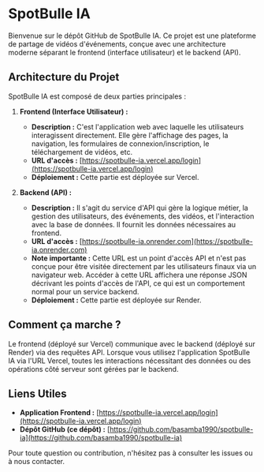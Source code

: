 # SpotBulle IA

Bienvenue sur le dépôt GitHub de SpotBulle IA. Ce projet est une plateforme de partage de vidéos d'événements, conçue avec une architecture moderne séparant le frontend (interface utilisateur) et le backend (API).

## Architecture du Projet

SpotBulle IA est composé de deux parties principales :

1.  **Frontend (Interface Utilisateur) :**
    *   **Description :** C'est l'application web avec laquelle les utilisateurs interagissent directement. Elle gère l'affichage des pages, la navigation, les formulaires de connexion/inscription, le téléchargement de vidéos, etc.
    *   **URL d'accès :** [https://spotbulle-ia.vercel.app/login](https://spotbulle-ia.vercel.app/login)
    *   **Déploiement :** Cette partie est déployée sur Vercel.

2.  **Backend (API) :**
    *   **Description :** Il s'agit du service d'API qui gère la logique métier, la gestion des utilisateurs, des événements, des vidéos, et l'interaction avec la base de données. Il fournit les données nécessaires au frontend.
    *   **URL d'accès :** [https://spotbulle-ia.onrender.com](https://spotbulle-ia.onrender.com)
    *   **Note importante :** Cette URL est un point d'accès API et n'est pas conçue pour être visitée directement par les utilisateurs finaux via un navigateur web. Accéder à cette URL affichera une réponse JSON décrivant les points d'accès de l'API, ce qui est un comportement normal pour un service backend.
    *   **Déploiement :** Cette partie est déployée sur Render.

## Comment ça marche ?

Le frontend (déployé sur Vercel) communique avec le backend (déployé sur Render) via des requêtes API. Lorsque vous utilisez l'application SpotBulle IA via l'URL Vercel, toutes les interactions nécessitant des données ou des opérations côté serveur sont gérées par le backend.

## Liens Utiles

*   **Application Frontend :** [https://spotbulle-ia.vercel.app/login](https://spotbulle-ia.vercel.app/login)
*   **Dépôt GitHub (ce dépôt) :** [https://github.com/basamba1990/spotbulle-ia](https://github.com/basamba1990/spotbulle-ia)

Pour toute question ou contribution, n'hésitez pas à consulter les issues ou à nous contacter.


